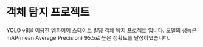 # 객체 탐지 프로젝트
YOLO v8을 이용한 엠파이어 스테이트 빌딩 객체 탐지 프로젝트 입니다.
모델의 성능은 mAP(mean Average Precision) 95.5로 높은 정확도를 달성하였습니다.
